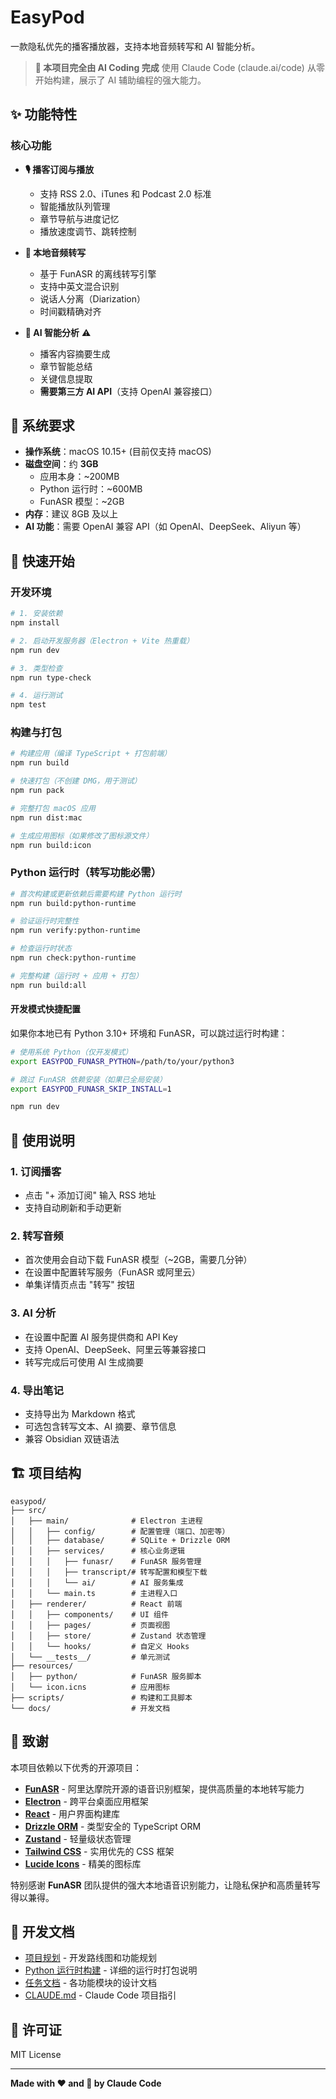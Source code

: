 # EasyPod

一款隐私优先的播客播放器，支持本地音频转写和 AI 智能分析。

> **🤖 本项目完全由 AI Coding 完成**
> 使用 Claude Code (claude.ai/code) 从零开始构建，展示了 AI 辅助编程的强大能力。

## ✨ 功能特性

### 核心功能

- **🎙️ 播客订阅与播放**
  - 支持 RSS 2.0、iTunes 和 Podcast 2.0 标准
  - 智能播放队列管理
  - 章节导航与进度记忆
  - 播放速度调节、跳转控制

- **📝 本地音频转写**
  - 基于 FunASR 的离线转写引擎
  - 支持中英文混合识别
  - 说话人分离（Diarization）
  - 时间戳精确对齐

- **🤖 AI 智能分析** ⚠️
  - 播客内容摘要生成
  - 章节智能总结
  - 关键信息提取
  - **需要第三方 AI API**（支持 OpenAI 兼容接口）

## 💾 系统要求

- **操作系统**：macOS 10.15+ (目前仅支持 macOS)
- **磁盘空间**：约 **3GB**
  - 应用本身：~200MB
  - Python 运行时：~600MB
  - FunASR 模型：~2GB
- **内存**：建议 8GB 及以上
- **AI 功能**：需要 OpenAI 兼容 API（如 OpenAI、DeepSeek、Aliyun 等）

## 🚀 快速开始

### 开发环境

```bash
# 1. 安装依赖
npm install

# 2. 启动开发服务器（Electron + Vite 热重载）
npm run dev

# 3. 类型检查
npm run type-check

# 4. 运行测试
npm test
```

### 构建与打包

```bash
# 构建应用（编译 TypeScript + 打包前端）
npm run build

# 快速打包（不创建 DMG，用于测试）
npm run pack

# 完整打包 macOS 应用
npm run dist:mac

# 生成应用图标（如果修改了图标源文件）
npm run build:icon
```

### Python 运行时（转写功能必需）

```bash
# 首次构建或更新依赖后需要构建 Python 运行时
npm run build:python-runtime

# 验证运行时完整性
npm run verify:python-runtime

# 检查运行时状态
npm run check:python-runtime

# 完整构建（运行时 + 应用 + 打包）
npm run build:all
```

#### 开发模式快捷配置

如果你本地已有 Python 3.10+ 环境和 FunASR，可以跳过运行时构建：

```bash
# 使用系统 Python（仅开发模式）
export EASYPOD_FUNASR_PYTHON=/path/to/your/python3

# 跳过 FunASR 依赖安装（如果已全局安装）
export EASYPOD_FUNASR_SKIP_INSTALL=1

npm run dev
```

## 📖 使用说明

### 1. 订阅播客

- 点击 "+ 添加订阅" 输入 RSS 地址
- 支持自动刷新和手动更新

### 2. 转写音频

- 首次使用会自动下载 FunASR 模型（~2GB，需要几分钟）
- 在设置中配置转写服务（FunASR 或阿里云）
- 单集详情页点击 "转写" 按钮

### 3. AI 分析

- 在设置中配置 AI 服务提供商和 API Key
- 支持 OpenAI、DeepSeek、阿里云等兼容接口
- 转写完成后可使用 AI 生成摘要

### 4. 导出笔记

- 支持导出为 Markdown 格式
- 可选包含转写文本、AI 摘要、章节信息
- 兼容 Obsidian 双链语法

## 🏗️ 项目结构

```
easypod/
├── src/
│   ├── main/              # Electron 主进程
│   │   ├── config/        # 配置管理（端口、加密等）
│   │   ├── database/      # SQLite + Drizzle ORM
│   │   ├── services/      # 核心业务逻辑
│   │   │   ├── funasr/    # FunASR 服务管理
│   │   │   ├── transcript/# 转写配置和模型下载
│   │   │   └── ai/        # AI 服务集成
│   │   └── main.ts        # 主进程入口
│   ├── renderer/          # React 前端
│   │   ├── components/    # UI 组件
│   │   ├── pages/         # 页面视图
│   │   ├── store/         # Zustand 状态管理
│   │   └── hooks/         # 自定义 Hooks
│   └── __tests__/         # 单元测试
├── resources/
│   ├── python/            # FunASR 服务脚本
│   └── icon.icns          # 应用图标
├── scripts/               # 构建和工具脚本
└── docs/                  # 开发文档
```

## 🙏 致谢

本项目依赖以下优秀的开源项目：

- **[FunASR](https://github.com/alibaba-damo-academy/FunASR)** - 阿里达摩院开源的语音识别框架，提供高质量的本地转写能力
- **[Electron](https://www.electronjs.org/)** - 跨平台桌面应用框架
- **[React](https://react.dev/)** - 用户界面构建库
- **[Drizzle ORM](https://orm.drizzle.team/)** - 类型安全的 TypeScript ORM
- **[Zustand](https://github.com/pmndrs/zustand)** - 轻量级状态管理
- **[Tailwind CSS](https://tailwindcss.com/)** - 实用优先的 CSS 框架
- **[Lucide Icons](https://lucide.dev/)** - 精美的图标库

特别感谢 **FunASR** 团队提供的强大本地语音识别能力，让隐私保护和高质量转写得以兼得。

## 📝 开发文档

- [项目规划](docs/plan.md) - 开发路线图和功能规划
- [Python 运行时构建](docs/python-runtime-build.md) - 详细的运行时打包说明
- [任务文档](docs/tasks/) - 各功能模块的设计文档
- [CLAUDE.md](CLAUDE.md) - Claude Code 项目指引

## 📄 许可证

MIT License

---

**Made with ❤️ and 🤖 by Claude Code**
